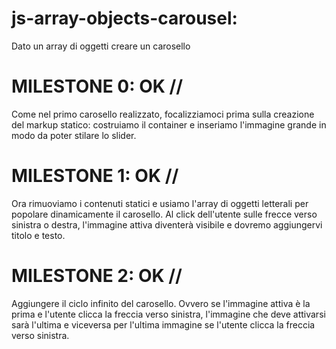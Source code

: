 # js-array-objects-carousel:
Dato un array di oggetti creare un carosello
<!-- ---------------------------------------------- -->
# MILESTONE 0: OK //
Come nel primo carosello realizzato, focalizziamoci prima sulla creazione del markup statico: costruiamo il container e inseriamo l'immagine grande in modo da poter stilare lo slider.
<!-- ---------------------------------------------- -->
# MILESTONE 1: OK //
Ora rimuoviamo i contenuti statici e usiamo l'array di oggetti letterali per popolare dinamicamente il carosello.
Al click dell'utente sulle frecce verso sinistra o destra, l'immagine attiva diventerà visibile e dovremo aggiungervi titolo e testo.
<!-- ---------------------------------------------- -->
# MILESTONE 2: OK //
Aggiungere il ciclo infinito del carosello. Ovvero se l'immagine attiva è la prima e l'utente clicca la freccia verso sinistra, l'immagine che deve attivarsi sarà l'ultima e viceversa per l'ultima immagine se l'utente clicca la freccia verso sinistra.

